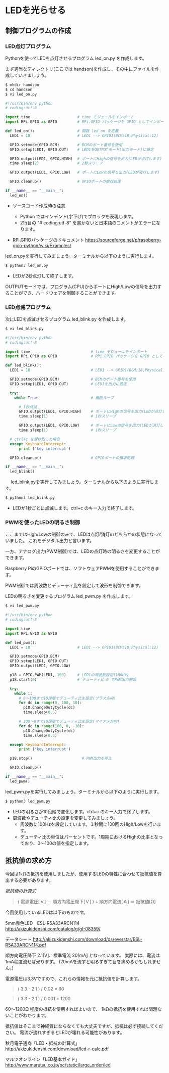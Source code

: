 # LEDを光らせる
## 制御プログラムの作成
### LED点灯プログラム

Pythonを使ってLEDを点灯させるプログラム led_on.py を作成します。

まず適当なディレクトリ(ここでは handson)を作成し、その中にファイルを作成していきましょう。

```bash
$ mkdir handson
$ cd handson
$ vi led_on.py
```

```python
#!/usr/bin/env python
# coding:utf-8

import time                     # time モジュールをインポート
import RPi.GPIO as GPIO         # RPi.GPIO パッケージを GPIO としてインポート

def led_on():                   # 関数 led_on を定義
  LED1 = 18                     # LED1 --> GPIO1(BCM:18,Physical:12)

  GPIO.setmode(GPIO.BCM)        # BCMのポート番号を使用
  GPIO.setup(LED1, GPIO.OUT)    # LED1をOUTPUTモード(出力モード)に設定

  GPIO.output(LED1, GPIO.HIGH)  # ポートにHighの信号を出力(LEDが点灯します)
  time.sleep(2)                 # 2秒スリープ

  GPIO.output(LED1, GPIO.LOW)   # ポートにLowの信号を出力(LEDが消灯します)

  GPIO.cleanup()                # GPIOポートの撤収処理

if __name__ == "__main__":
  led_on()
```

* ソースコード作成時の注意
  * Python ではインデント(字下げ)でブロックを表現します。
  * 2行目の "# coding:utf-8" を書かないと日本語のコメントがエラーになります。

* RPi.GPIOパッケージのドキュメント
https://sourceforge.net/p/raspberry-gpio-python/wiki/Examples/

led_on.pyを実行してみましょう。ターミナルから以下のように実行します。
```bash
$ python3 led_on.py
```

* LEDが2秒点灯して終了します。

OUTPUTモードでは、プログラム(CPU)からポートにHigh/Lowの信号を出力することができ、ハードウェアを制御することができます。
　

### LED点滅プログラム

次にLEDを点滅させるプログラム led_blink.py を作成します。

```bash
$ vi led_blink.py
```

```python
#!/usr/bin/env python
# coding:utf-8

import time                           # time モジュールをインポート
import RPi.GPIO as GPIO               # RPi.GPIO パッケージを GPIO としてインポート

def led_blink():
  LED1 = 18                           # LED1 --> GPIO1(BCM:18,Physical:12)

  GPIO.setmode(GPIO.BCM)              # BCMのポート番号を使用
  GPIO.setup(LED1, GPIO.OUT)          # LED1を出力に設定

  try:
    while True:                       # 無限ループ

      # 1秒点滅
      GPIO.output(LED1, GPIO.HIGH)    # ポートにHighの信号を出力(LEDが点灯します)
      time.sleep(1)                   # 1秒スリープ

      GPIO.output(LED1, GPIO.LOW)     # ポートにLowの信号を出力(LEDが消灯します)
      time.sleep(1)                   # 1秒スリープ

  # ctrl+c を受け取った場合
  except KeyboardInterrupt:
      print ('key interrupt')

  GPIO.cleanup()                      # GPIOポートの撤収処理

if __name__ == "__main__":
  led_blink()
```
　
led_blink.pyを実行してみましょう。ターミナルから以下のように実行します。
```bash
$ python3 led_blink.py
```

* LEDが1秒ごとに点滅します。ctrl+c のキー入力で終了します。
　

### PWMを使ったLEDの明るさ制御
ここまではHigh/Lowの制御のみで、LEDは点灯/消灯のどちらかの状態になっていました。
これをデジタル出力と言います。

一方、アナログ出力(PWM制御)では、LEDの点灯時の明るさを変更することができます。

Raspberry PiのGPIOポートでは、ソフトウェアPWMを使用することができます。

PWM制御では周波数とデューティ比を設定して波形を制御できます。

LEDの明るさを変更するプログラム led_pwm.py を作成します。

```bash
$ vi led_pwm.py
```

```python
#!/usr/bin/env python
# coding:utf-8

import time
import RPi.GPIO as GPIO

def led_pwm():
  LED1 = 18                     # LED1 --> GPIO1(BCM:18,Physical:12)

  GPIO.setmode(GPIO.BCM)
  GPIO.setup(LED1, GPIO.OUT)
  GPIO.output(LED1, GPIO.LOW)

  p18 = GPIO.PWM(LED1, 100)     # LED1の周波数設定(100Hz)
  p18.start(0)                  # デューティ比 0 でPWM出力開始

  try:
    while 1:
      # 0〜100まで10段階でデューティ比を設定(プラス方向)
      for dc in range(0, 100, 10):
        p18.ChangeDutyCycle(dc)
        time.sleep(0.5)

      # 100〜0まで10段階でデューティ比を設定(マイナス方向)
      for dc in range(100, 0, -10):
        p18.ChangeDutyCycle(dc)
        time.sleep(0.5)

  except KeyboardInterrupt:
      print ('key interrupt')

  p18.stop()                      # PWM出力を停止

  GPIO.cleanup()

if __name__ == "__main__":
  led_pwm()
```

led_pwm.pyを実行してみましょう。ターミナルから以下のように実行します。
```bash
$ python3 led_pwm.py
```

* LEDの明るさが10段階で変化します。ctrl+c のキー入力で終了します。
* 周波数やデューティ比の設定を変更してみましょう。
  * 周波数に100Hzを設定しています。１秒間に100回のHigh/Lowを行います。
  * デューティ比の単位はパーセントです。1周期におけるHighの比率となっており、0〜100の値を指定します。

## 抵抗値の求め方
今回は1kΩの抵抗を使用しましたが、使用するLEDの特性に合わせて抵抗値を算出する必要があります。

_抵抗値の計算式_
> ( 電源電圧[Ｖ] － 順方向電圧降下[Ｖ] ) ÷ 順方向電流[Ａ] ＝ 抵抗値[Ω]

今回使用しているLEDは以下のものです。

5mm赤色LED　ESL-R5A33ARCN114　
http://akizukidenshi.com/catalog/g/gI-08359/

データシート
http://akizukidenshi.com/download/ds/everstar/ESL-R5A33ARCN114.pdf

順方向電圧降下 2.1[V]、標準電流 20[mA] となっています。
実際には、電流は1mA程度流せば光ります。
(20mAを流すと明るすぎて目を痛めるかもしれません。)

電源電圧は3.3Vですので、これらの情報を元に抵抗値を計算します。

> ( 3.3 - 2.1 ) / 0.02 = 60

> ( 3.3 - 2.1 ) / 0.001 = 1200

60〜1200Ω 程度の抵抗を使用すればよいので、
1kΩの抵抗を使用すれば問題ないことがわかります。

抵抗値はそこまで神経質にならなくても大丈夫ですが、抵抗は必ず接続してください。
電流が流れすぎるとLEDが壊れる可能性があります。

秋月電子通商「LED・抵抗の計算式」　
http://akizukidenshi.com/download/led-r-calc.pdf

マルツオンライン「LED基本ガイド」
http://www.marutsu.co.jp/pc/static/large_order/led


